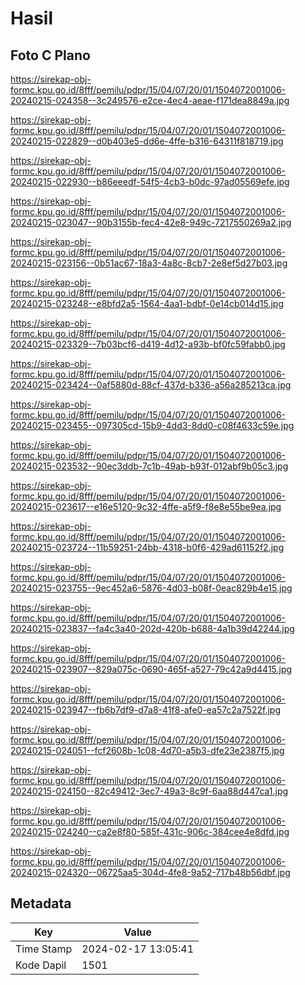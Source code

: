 # Hasil

## Foto C Plano

https://sirekap-obj-formc.kpu.go.id/8fff/pemilu/pdpr/15/04/07/20/01/1504072001006-20240215-024358--3c249576-e2ce-4ec4-aeae-f171dea8849a.jpg

https://sirekap-obj-formc.kpu.go.id/8fff/pemilu/pdpr/15/04/07/20/01/1504072001006-20240215-022829--d0b403e5-dd6e-4ffe-b316-64311f818719.jpg

https://sirekap-obj-formc.kpu.go.id/8fff/pemilu/pdpr/15/04/07/20/01/1504072001006-20240215-022930--b86eeedf-54f5-4cb3-b0dc-97ad05569efe.jpg

https://sirekap-obj-formc.kpu.go.id/8fff/pemilu/pdpr/15/04/07/20/01/1504072001006-20240215-023047--90b3155b-fec4-42e8-949c-7217550269a2.jpg

https://sirekap-obj-formc.kpu.go.id/8fff/pemilu/pdpr/15/04/07/20/01/1504072001006-20240215-023156--0b51ac67-18a3-4a8c-8cb7-2e8ef5d27b03.jpg

https://sirekap-obj-formc.kpu.go.id/8fff/pemilu/pdpr/15/04/07/20/01/1504072001006-20240215-023248--e8bfd2a5-1564-4aa1-bdbf-0e14cb014d15.jpg

https://sirekap-obj-formc.kpu.go.id/8fff/pemilu/pdpr/15/04/07/20/01/1504072001006-20240215-023329--7b03bcf6-d419-4d12-a93b-bf0fc59fabb0.jpg

https://sirekap-obj-formc.kpu.go.id/8fff/pemilu/pdpr/15/04/07/20/01/1504072001006-20240215-023424--0af5880d-88cf-437d-b336-a56a285213ca.jpg

https://sirekap-obj-formc.kpu.go.id/8fff/pemilu/pdpr/15/04/07/20/01/1504072001006-20240215-023455--097305cd-15b9-4dd3-8dd0-c08f4633c59e.jpg

https://sirekap-obj-formc.kpu.go.id/8fff/pemilu/pdpr/15/04/07/20/01/1504072001006-20240215-023532--90ec3ddb-7c1b-49ab-b93f-012abf9b05c3.jpg

https://sirekap-obj-formc.kpu.go.id/8fff/pemilu/pdpr/15/04/07/20/01/1504072001006-20240215-023617--e16e5120-9c32-4ffe-a5f9-f8e8e55be9ea.jpg

https://sirekap-obj-formc.kpu.go.id/8fff/pemilu/pdpr/15/04/07/20/01/1504072001006-20240215-023724--11b59251-24bb-4318-b0f6-429ad61152f2.jpg

https://sirekap-obj-formc.kpu.go.id/8fff/pemilu/pdpr/15/04/07/20/01/1504072001006-20240215-023755--9ec452a6-5876-4d03-b08f-0eac829b4e15.jpg

https://sirekap-obj-formc.kpu.go.id/8fff/pemilu/pdpr/15/04/07/20/01/1504072001006-20240215-023837--fa4c3a40-202d-420b-b688-4a1b39d42244.jpg

https://sirekap-obj-formc.kpu.go.id/8fff/pemilu/pdpr/15/04/07/20/01/1504072001006-20240215-023907--829a075c-0690-465f-a527-79c42a9d4415.jpg

https://sirekap-obj-formc.kpu.go.id/8fff/pemilu/pdpr/15/04/07/20/01/1504072001006-20240215-023947--fb6b7df9-d7a8-41f8-afe0-ea57c2a7522f.jpg

https://sirekap-obj-formc.kpu.go.id/8fff/pemilu/pdpr/15/04/07/20/01/1504072001006-20240215-024051--fcf2608b-1c08-4d70-a5b3-dfe23e2387f5.jpg

https://sirekap-obj-formc.kpu.go.id/8fff/pemilu/pdpr/15/04/07/20/01/1504072001006-20240215-024150--82c49412-3ec7-49a3-8c9f-6aa88d447ca1.jpg

https://sirekap-obj-formc.kpu.go.id/8fff/pemilu/pdpr/15/04/07/20/01/1504072001006-20240215-024240--ca2e8f80-585f-431c-906c-384cee4e8dfd.jpg

https://sirekap-obj-formc.kpu.go.id/8fff/pemilu/pdpr/15/04/07/20/01/1504072001006-20240215-024320--06725aa5-304d-4fe8-9a52-717b48b56dbf.jpg


## Metadata

| Key        | Value               |
| ---------- | ------------------- |
| Time Stamp | 2024-02-17 13:05:41 |
| Kode Dapil | 1501                |



